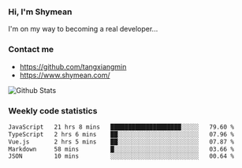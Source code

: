 ### Hi, I'm Shymean

I'm on my way to becoming a real developer...

### Contact me

- <https://github.com/tangxiangmin>
- <https://www.shymean.com/>

![Github Stats](https://github-readme-stats.vercel.app/api?username=tangxiangmin&show_icons=true&theme=dark)


###  Weekly code statistics

<!--START_SECTION:waka-->

```txt
JavaScript   21 hrs 8 mins   ████████████████████░░░░░   79.60 %
TypeScript   2 hrs 6 mins    ██░░░░░░░░░░░░░░░░░░░░░░░   07.96 %
Vue.js       2 hrs 5 mins    ██░░░░░░░░░░░░░░░░░░░░░░░   07.87 %
Markdown     58 mins         █░░░░░░░░░░░░░░░░░░░░░░░░   03.66 %
JSON         10 mins         ░░░░░░░░░░░░░░░░░░░░░░░░░   00.64 %
```

<!--END_SECTION:waka-->
